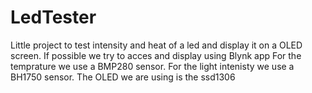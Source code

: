 # LedTester
Little project to test intensity and heat of a led and display it on a OLED screen. If possible we try to acces and display using Blynk app
For the temprature we use a BMP280 sensor.
For the light intenisty we use a BH1750 sensor.
The OLED we are using is the ssd1306
